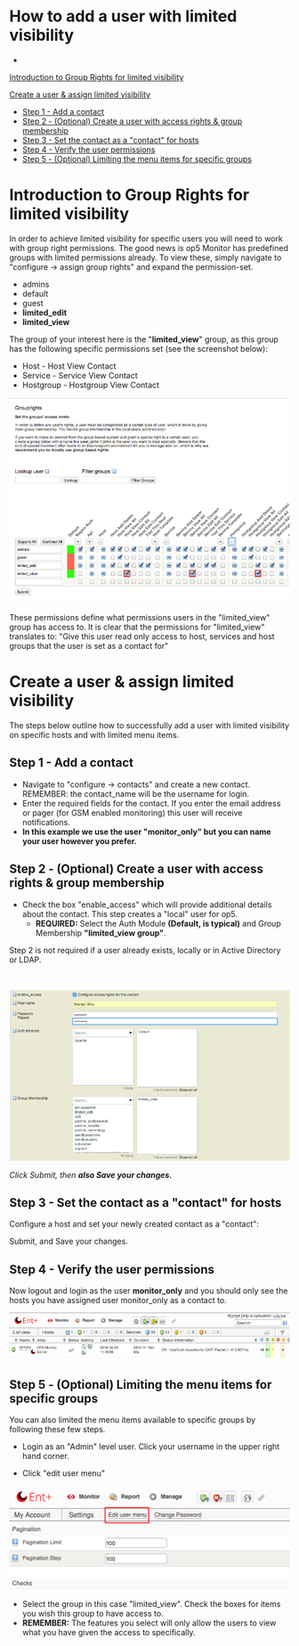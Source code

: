 # How to add a user with limited visibility

-   

[Introduction to Group Rights for limited visibility](#Howtoaddauserwithlimitedvisibility-IntroductiontoGroupRightsforlimitedvisibility)

[Create a user & assign limited visibility](#Howtoaddauserwithlimitedvisibility-Createauser&assignlimitedvisibility)

-   [Step 1 - Add a contact](#Howtoaddauserwithlimitedvisibility-Step1-Addacontact)
-   [Step 2 - (Optional) Create a user with access rights & group membership](#Howtoaddauserwithlimitedvisibility-Step2-(Optional)Createauserwithaccessrights&groupmembership)
-   [Step 3 - Set the contact as a "contact" for hosts](#Howtoaddauserwithlimitedvisibility-Step3-Setthecontactasa"contact"forhosts)
-   [Step 4 - Verify the user permissions](#Howtoaddauserwithlimitedvisibility-Step4-Verifytheuserpermissions)
-   [Step 5 - (Optional) Limiting the menu items for specific groups](#Howtoaddauserwithlimitedvisibility-Step5-(Optional)Limitingthemenuitemsforspecificgroups)

# Introduction to Group Rights for limited visibility

In order to achieve limited visibility for specific users you will need to work with group right permissions. The good news is op5 Monitor has predefined groups with limited permissions already. To view these, simply navigate to "configure -\> assign group rights" and expand the permission-set. 

-   admins
-   default
-   guest
-   **limited\_edit**
-   **limited\_view**

The group of your interest here is the "**limited\_view**" group, as this group has the following specific permissions set (see the screenshot below):

-   Host - Host View Contact
-   Service - Service View Contact
-   Hostgroup - Hostgroup View Contact

![](attachments/9929161/10191034.png)

These permissions define what permissions users in the "limited\_view" group has access to. It is clear that the permissions for "limited\_view" translates to: "Give this user read only access to host, services and host groups that the user is set as a contact for"

# Create a user & assign limited visibility

The steps below outline how to successfully add a user with limited visibility on specific hosts and with limited menu items. 

## Step 1 - Add a contact

-   Navigate to "configure -\> contacts" and create a new contact. REMEMBER: the contact\_name will be the username for login.
-   Enter the required fields for the contact. If you enter the email address or pager (for GSM enabled monitoring) this user will receive notifications.
-   **In this example we use the user "monitor\_only" but you can name your user however you prefer.**

## Step 2 - (Optional) Create a user with access rights & group membership

-   Check the box "enable\_access" which will provide additional details about the contact. This step creates a "local" user for op5.
    -   **REQUIRED:** Select the Auth Module **(Default, is typical)** and Group Membership **"limited\_view group"**.

Step 2 is not required if a user already exists, locally or in Active Directory or LDAP.

 

![](attachments/9929161/17859262.png)

*Click Submit, then **also Save your changes.***

## Step 3 - Set the contact as a "**contact**" for hosts

Configure a host and set your newly created contact as a "contact":
    
  
  

Submit, and Save your changes. 

## Step 4 - Verify the user permissions

Now logout and login as the user **monitor\_only** and you should only see the hosts you have assigned user monitor\_only as a contact to. 

![](attachments/9929161/17859263.png)

## Step 5 - (Optional) Limiting the menu items for specific groups

You can also limited the menu items available to specific groups by following these few steps.

-   Login as an "Admin" level user. Click your username in the upper right hand corner.

-   Click "edit user menu"

![](attachments/9929161/17859268.png)

-   Select the group in this case "limited\_view". Check the boxes for items you wish this group to have access to. 
-   **REMEMBER:** The features you select will only allow the users to view what you have given the access to specifically.

 

 

